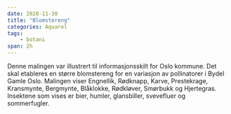 ```yaml
---
date: 2020-11-30
title: "Blomstereng"
categories: Aquarel
tags:
    - botani  
span: 2h    
---
```

Denne malingen var illustrert til informasjonsskilt for Oslo kommune. Det skal etableres en større blomstereng for en variasjon av pollinatorer i Bydel Gamle Oslo. Malingen viser Engnellik, Rødknapp, Karve, Prestekrage, Kransmynte, Bergmynte, Blåklokke, Rødkløver, Smørbukk og Hjertegras. Insektene som vises er bier, humler, glansbiller, svevefluer og sommerfugler.